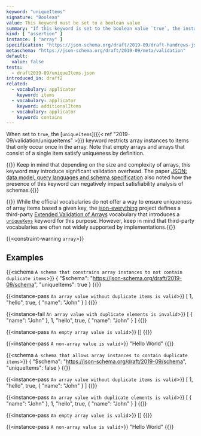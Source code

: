 ```yaml
---
keyword: "uniqueItems"
signature: "Boolean"
value: This keyword must be set to a boolean value
summary: "If this keyword is set to the boolean value `true`, the instance validates successfully if all of its elements are unique."
kind: [ "assertion" ]
instance: [ "array" ]
specification: "https://json-schema.org/draft/2019-09/draft-handrews-json-schema-validation-02#rfc.section.6.4.3"
metaschema: "https://json-schema.org/draft/2019-09/meta/validation"
default:
  value: false
tests:
  - draft2019-09/uniqueItems.json
introduced_in: draft2
related:
  - vocabulary: applicator
    keyword: items
  - vocabulary: applicator
    keyword: additionalItems
  - vocabulary: applicator
    keyword: contains
---
```


When set to `true`, the [`uniqueItems`]({{< ref "2019-09/validation/uniqueitems" >}}) keyword restricts array instances to
items that only occur once in the array. Note that empty arrays and arrays that
consist of a single item satisfy uniqueness by definition.

{{<common-pitfall>}} Keep in mind that depending on the size and complexity of
arrays, this keyword may introduce significant validation overhead. The paper
[JSON: data model, query languages and schema
specification](https://arxiv.org/abs/1701.02221) also noted how the presence of
this keyword can negatively impact satisfiability analysis of
schemas.{{</common-pitfall>}}

{{<learning-more>}} While the official vocabularies do not offer a way to
ensure uniqueness of array items based a given key, the
[json-everything](https://json-everything.net) project defines a third-party
[Extended Validation of
Arrays](https://docs.json-everything.net/schema/vocabs/array-ext/) vocabulary
that introduces a
[`uniqueKeys`](https://docs.json-everything.net/schema/vocabs/array-ext/#uniquekeys)
keyword for this purpose. However, keep in mind that third-party vocabularies
are often not widely supported by implementations.{{</learning-more>}}

{{<constraint-warning `array`>}}

## Examples

{{<schema `A schema that constrains array instances to not contain duplicate items`>}}
{
  "$schema": "https://json-schema.org/draft/2019-09/schema",
  "uniqueItems": true
}
{{</schema>}}

{{<instance-pass `An array value without duplicate items is valid`>}}
[ 1, "hello", true, { "name": "John" } ]
{{</instance-pass>}}

{{<instance-fail `An array value with duplicate elements is invalid`>}}
[ { "name": "John" }, 1, "hello", true, { "name": "John" } ]
{{</instance-fail>}}

{{<instance-pass `An empty array value is valid`>}}
[]
{{</instance-pass>}}

{{<instance-pass `A non-array value is valid`>}}
"Hello World"
{{</instance-pass>}}

{{<schema `A schema that allows array instances to contain duplicate items`>}}
{
  "$schema": "https://json-schema.org/draft/2019-09/schema",
  "uniqueItems": false
}
{{</schema>}}

{{<instance-pass `An array value without duplicate items is valid`>}}
[ 1, "hello", true, { "name": "John" } ]
{{</instance-pass>}}

{{<instance-pass `An array value with duplicate elements is valid`>}}
[ { "name": "John" }, 1, "hello", true, { "name": "John" } ]
{{</instance-pass>}}

{{<instance-pass `An empty array value is valid`>}}
[]
{{</instance-pass>}}

{{<instance-pass `A non-array value is valid`>}}
"Hello World"
{{</instance-pass>}}
